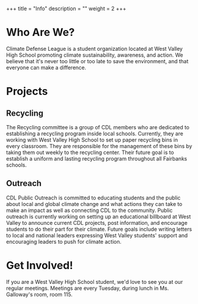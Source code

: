 +++
title = "Info"
description = ""
weight = 2
+++

# Who Are We?

Climate Defense League is a student organization located at West Valley High School promoting climate sustainability, awareness, and action. We believe that it's never too little or too late to save the environment, and that everyone can make a difference.

# Projects

## Recycling

The Recycling committee is a group of CDL members who are dedicated to establishing a recycling program inside local schools. Currently, they are working with West Valley High School to set up paper recycling bins in every classroom. They are responsible for the management of these bins by taking them out weekly to the recycling center. Their future goal is to establish a uniform and lasting recycling program throughout all Fairbanks schools.

## Outreach

CDL Public Outreach is committed to educating students and the public about local and global climate change and what actions they can take to make an impact as well as connecting CDL to the community. Public outreach is currently working on setting up an educational billboard at West Valley to announce current CDL projects, post information, and encourage students to do their part for their climate. Future goals include writing letters to local and national leaders expressing West Valley students' support and encouraging leaders to push for climate action. 

# Get Involved!

If you are a West Valley High School student, we'd love to see you at our regular meetings. Meetings are every Tuesday, during lunch in Ms. Galloway's room, room 115.